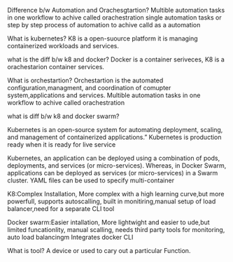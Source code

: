 
Difference b/w Automation and Orachesgtartion?
Multible automation tasks in one workflow to achive called orachestration
single automation tasks  or step by step process of automation  to achive calld as a automation

What is kubernetes?
K8 is a open-suource platform it is managing containerized workloads and services.
 
what is the diff b/w k8 and docker?
Docker is a container seriveces, 
K8 is a orachestarion container services.

What is orchestartion?
Orchestartion is the automated configuration,managment, and coordination of comupter system,applications and services.
Multible automation tasks in one workflow to achive called orachestration

what is diff b/w k8 and docker swarm?

Kubernetes is an open-source system for automating deployment, scaling, and management of containerized applications.”
Kubernetes is production ready when it is ready for live service

 Kubernetes, an application can be deployed using a combination of pods, deployments, and services (or micro-services). Whereas, in Docker Swarm, applications can be deployed as services (or micro-services) in a Swarm cluster. YAML files can be used to specify multi-container

K8:Complex Installation, More complex with a high learning curve,but more powerfull, supports autoscalling,
 built in monitiring,manual setup of load balancer,need for a separate CLI tool

Docker swarm:Easier intallation, More lightwight and easier to ude,but limited funcationlity,
 manual scalling, needs third party tools for monitoring, auto load balancingm Integrates docker CLI

What is tool?
A device or used to cary out a particular Function.

